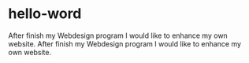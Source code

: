 # hello-word
After finish my Webdesign program I would like to enhance my own website.
After finish my Webdesign program I would like to enhance my own website.